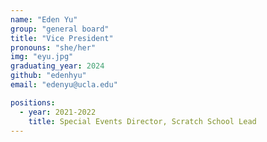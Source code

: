 ```yaml
---
name: "Eden Yu"
group: "general board"
title: "Vice President"
pronouns: "she/her"
img: "eyu.jpg"
graduating_year: 2024
github: "edenhyu"
email: "edenyu@ucla.edu"

positions:
  - year: 2021-2022
    title: Special Events Director, Scratch School Lead
---
```

